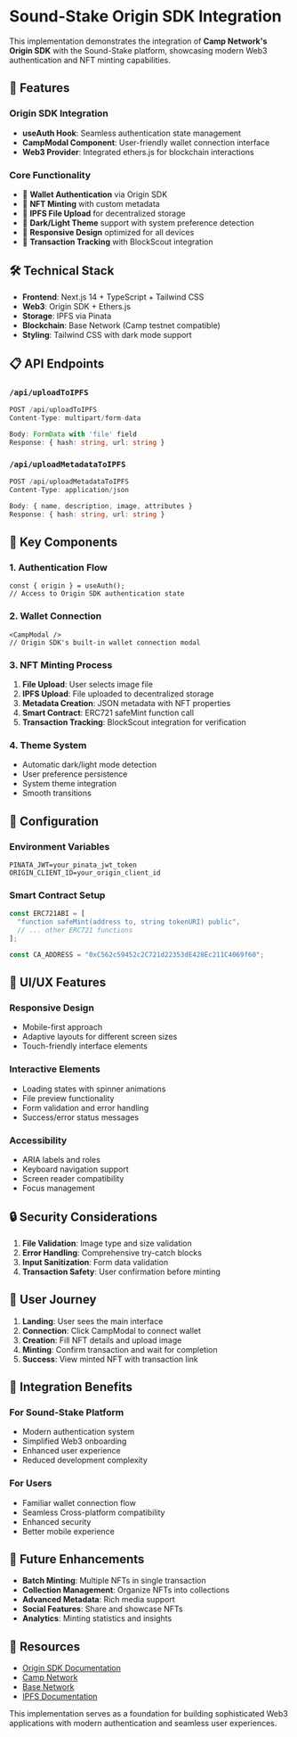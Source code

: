 # Sound-Stake Origin SDK Integration

This implementation demonstrates the integration of **Camp Network's Origin SDK** with the Sound-Stake platform, showcasing modern Web3 authentication and NFT minting capabilities.

## 🚀 Features

### Origin SDK Integration
- **useAuth Hook**: Seamless authentication state management
- **CampModal Component**: User-friendly wallet connection interface
- **Web3 Provider**: Integrated ethers.js for blockchain interactions

### Core Functionality
- 🔐 **Wallet Authentication** via Origin SDK
- 🎵 **NFT Minting** with custom metadata
- 📁 **IPFS File Upload** for decentralized storage
- 🎨 **Dark/Light Theme** support with system preference detection
- 📱 **Responsive Design** optimized for all devices
- 🔗 **Transaction Tracking** with BlockScout integration

## 🛠️ Technical Stack

- **Frontend**: Next.js 14 + TypeScript + Tailwind CSS
- **Web3**: Origin SDK + Ethers.js
- **Storage**: IPFS via Pinata
- **Blockchain**: Base Network (Camp testnet compatible)
- **Styling**: Tailwind CSS with dark mode support

## 📋 API Endpoints

### `/api/uploadToIPFS`
```typescript
POST /api/uploadToIPFS
Content-Type: multipart/form-data

Body: FormData with 'file' field
Response: { hash: string, url: string }
```

### `/api/uploadMetadataToIPFS`
```typescript
POST /api/uploadMetadataToIPFS
Content-Type: application/json

Body: { name, description, image, attributes }
Response: { hash: string, url: string }
```

## 🎯 Key Components

### 1. Authentication Flow
```tsx
const { origin } = useAuth();
// Access to Origin SDK authentication state
```

### 2. Wallet Connection
```tsx
<CampModal />
// Origin SDK's built-in wallet connection modal
```

### 3. NFT Minting Process
1. **File Upload**: User selects image file
2. **IPFS Upload**: File uploaded to decentralized storage
3. **Metadata Creation**: JSON metadata with NFT properties
4. **Smart Contract**: ERC721 safeMint function call
5. **Transaction Tracking**: BlockScout integration for verification

### 4. Theme System
- Automatic dark/light mode detection
- User preference persistence
- System theme integration
- Smooth transitions

## 🔧 Configuration

### Environment Variables
```env
PINATA_JWT=your_pinata_jwt_token
ORIGIN_CLIENT_ID=your_origin_client_id
```

### Smart Contract Setup
```javascript
const ERC721ABI = [
  "function safeMint(address to, string tokenURI) public",
  // ... other ERC721 functions
];

const CA_ADDRESS = "0xC562c59452c2C721d22353dE428Ec211C4069f60";
```

## 🎨 UI/UX Features

### Responsive Design
- Mobile-first approach
- Adaptive layouts for different screen sizes
- Touch-friendly interface elements

### Interactive Elements
- Loading states with spinner animations
- File preview functionality
- Form validation and error handling
- Success/error status messages

### Accessibility
- ARIA labels and roles
- Keyboard navigation support
- Screen reader compatibility
- Focus management

## 🔒 Security Considerations

1. **File Validation**: Image type and size validation
2. **Error Handling**: Comprehensive try-catch blocks
3. **Input Sanitization**: Form data validation
4. **Transaction Safety**: User confirmation before minting

## 📱 User Journey

1. **Landing**: User sees the main interface
2. **Connection**: Click CampModal to connect wallet
3. **Creation**: Fill NFT details and upload image
4. **Minting**: Confirm transaction and wait for completion
5. **Success**: View minted NFT with transaction link

## 🔄 Integration Benefits

### For Sound-Stake Platform
- Modern authentication system
- Simplified Web3 onboarding
- Enhanced user experience
- Reduced development complexity

### For Users
- Familiar wallet connection flow
- Seamless Cross-platform compatibility
- Enhanced security
- Better mobile experience

## 🚀 Future Enhancements

- **Batch Minting**: Multiple NFTs in single transaction
- **Collection Management**: Organize NFTs into collections
- **Advanced Metadata**: Rich media support
- **Social Features**: Share and showcase NFTs
- **Analytics**: Minting statistics and insights

## 🔗 Resources

- [Origin SDK Documentation](https://docs.campnetwork.xyz)
- [Camp Network](https://campnetwork.xyz)
- [Base Network](https://base.org)
- [IPFS Documentation](https://docs.ipfs.io)

This implementation serves as a foundation for building sophisticated Web3 applications with modern authentication and seamless user experiences.
